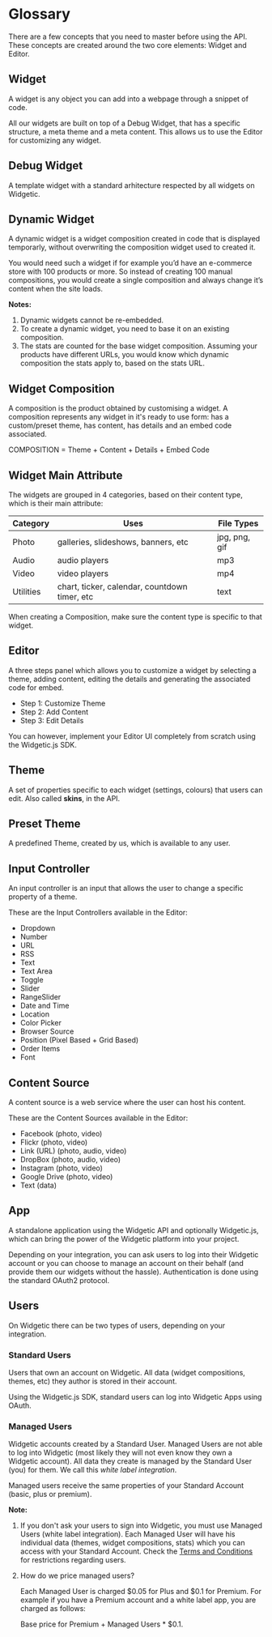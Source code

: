 # Glossary

There are a few concepts that you need to master before using the API. These concepts are created around the two core elements: Widget and Editor.

## Widget
A widget is any object you can add into a webpage through a snippet of code.

All our widgets are built on top of a Debug Widget, that has a specific structure, a meta theme and a meta content. This allows us to use the Editor for customizing any widget.

## Debug Widget
A template widget with a standard arhitecture respected by all widgets on Widgetic.

## Dynamic Widget
A dynamic widget is a widget composition created in code that is displayed temporarly, without overwriting the composition widget used to created it.

You would need such a widget if for example you’d have an e-commerce store with 100 products or more. So instead of creating 100 manual compositions, you would create a single composition and always change it’s content when the site loads.

**Notes:**

1. Dynamic widgets cannot be re-embedded.
2. To create a dynamic widget, you need to base it on an existing composition.
3. The stats are counted for the base widget composition. Assuming your products have different URLs, you would know which dynamic composition the stats apply to, based on the stats URL.

## Widget Composition
A composition is the product obtained by customising a widget. A composition represents any widget in it's ready to use form: has a custom/preset theme, has content, has details and an embed code associated.

COMPOSITION = Theme + Content + Details + Embed Code

## Widget Main Attribute
The widgets are grouped in 4 categories, based on their content type, which is their main attribute:

Category | Uses                                | File Types
---------|-------------------------------------|------------
Photo    | galleries, slideshows, banners, etc | jpg, png, gif
Audio    | audio players                       | mp3
Video    | video players                       | mp4
Utilities| chart, ticker, calendar, countdown timer, etc | text

<aside class="note">When creating a Composition, make sure the content type is specific to that widget.</aside>

## Editor

A three steps panel which allows you to customize a widget by selecting a theme, adding content, editing the details and generating the associated code for embed.

+ Step 1: Customize Theme
+ Step 2: Add Content
+ Step 3: Edit Details

You can however, implement your Editor UI completely from scratch using the Widgetic.js SDK.

## Theme 
A set of properties specific to each widget (settings, colours) that users can edit. Also called **skins**, in the API.

## Preset Theme
A predefined Theme, created by us, which is available to any user.

## Input Controller
An input controller is an input that allows the user to change a specific property of a theme.

These are the Input Controllers available in the Editor:

* Dropdown
* Number
* URL
* RSS
* Text
* Text Area
* Toggle
* Slider
* RangeSlider
* Date and Time
* Location
* Color Picker
* Browser Source
* Position (Pixel Based + Grid Based)
* Order Items
* Font

## Content Source
A content source is a web service where the user can host his content.

These are the Content Sources available in the Editor:

* Facebook (photo, video)
* Flickr (photo, video)
* Link (URL) (photo, audio, video)
* DropBox (photo, audio, video)
* Instagram (photo, video)
* Google Drive (photo, video)
* Text (data)

## App 
A standalone application using the Widgetic API and optionally Widgetic.js, which can bring the power of the Widgetic platform into your project.

Depending on your integration, you can ask users to log into their Widgetic account or you can choose to manage an account on their behalf (and provide them our widgets without the hassle). Authentication is done using the standard OAuth2 protocol.

## Users
On Widgetic there can be two types of users, depending on your integration.

### Standard Users
Users that own an account on Widgetic. All data (widget compositions, themes, etc) they author is stored in their account.
 
Using the Widgetic.js SDK, standard users can log into Widgetic Apps using OAuth.

### Managed Users
Widgetic accounts created by a Standard User. Managed Users are not able to log into Widgetic (most likely they will not even know they own a Widgetic account). All data they create is managed by the Standard User (you) for them. We call this *white label integration*.

Managed users receive the same properties of your Standard Account (basic, plus or premium).

**Note:**

1. If you don't ask your users to sign into Widgetic, you must use Managed Users (white label integration). Each Managed User will have his individual data (themes, widget compositions, stats) which you can access with your Standard Account. Check the [Terms and Conditions](https://widgetic.com/terms-of-service) for restrictions regarding users.
2. How do we price managed users?

    Each Managed User is charged $0.05 for Plus and $0.1 for Premium. For example if you have a Premium account and a white label app, you are charged as follows:

    Base price for Premium + Managed Users * $0.1.